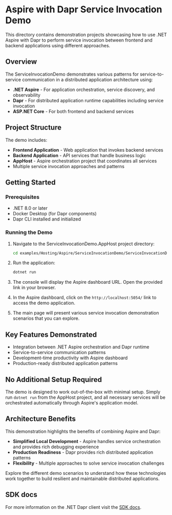 # Aspire with Dapr Service Invocation Demo

This directory contains demonstration projects showcasing how to use .NET Aspire with Dapr to perform service invocation between frontend and backend applications using different approaches.

## Overview

The ServiceInvocationDemo demonstrates various patterns for service-to-service communication in a distributed application architecture using:

- **.NET Aspire** - For application orchestration, service discovery, and observability
- **Dapr** - For distributed application runtime capabilities including service invocation
- **ASP.NET Core** - For both frontend and backend services

## Project Structure

The demo includes:
- **Frontend Application** - Web application that invokes backend services
- **Backend Application** - API services that handle business logic
- **AppHost** - Aspire orchestration project that coordinates all services
- Multiple service invocation approaches and patterns

## Getting Started

### Prerequisites

- .NET 8.0 or later
- Docker Desktop (for Dapr components)
- Dapr CLI installed and initialized

### Running the Demo

1. Navigate to the ServiceInvocationDemo.AppHost project directory:
   ```bash
   cd examples/Hosting/Aspire/ServiceInvocationDemo/ServiceInvocationDemo.AppHost
   ```

2. Run the application:
   ```bash
   dotnet run
   ```

3. The console will display the Aspire dashboard URL. Open the provided link in your browser.

4. In the Aspire dashboard, click on the `http://localhost:5054/` link to access the demo application.

5. The main page will present various service invocation demonstration scenarios that you can explore.

## Key Features Demonstrated

- Integration between .NET Aspire orchestration and Dapr runtime
- Service-to-service communication patterns
- Development-time productivity with Aspire dashboard
- Production-ready distributed application patterns

## No Additional Setup Required

The demo is designed to work out-of-the-box with minimal setup. Simply run `dotnet run` from the AppHost project, and all necessary services will be orchestrated automatically through Aspire's application model.

## Architecture Benefits

This demonstration highlights the benefits of combining Aspire and Dapr:

- **Simplified Local Development** - Aspire handles service orchestration and provides rich debugging experience
- **Production Readiness** - Dapr provides rich distributed application patterns
- **Flexibility** - Multiple approaches to solve service invocation challenges

Explore the different demo scenarios to understand how these technologies work together to build resilient and maintainable distributed applications.

## SDK docs

For more information on the .NET Dapr client visit the [SDK docs](https://docs.dapr.io/developing-applications/sdks/dotnet/dotnet-client/).